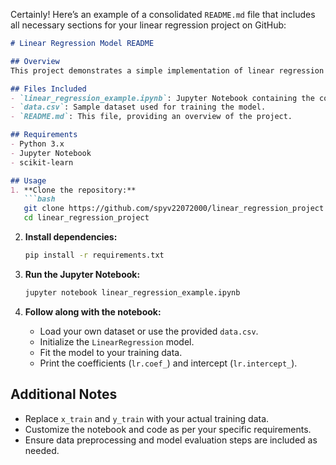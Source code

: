 Certainly! Here’s an example of a consolidated `README.md` file that includes all necessary sections for your linear regression project on GitHub:

```markdown
# Linear Regression Model README

## Overview
This project demonstrates a simple implementation of linear regression using Python's `scikit-learn` library. The main focus is on training a linear regression model and printing its coefficients.

## Files Included
- `linear_regression_example.ipynb`: Jupyter Notebook containing the code for training and using the linear regression model.
- `data.csv`: Sample dataset used for training the model.
- `README.md`: This file, providing an overview of the project.

## Requirements
- Python 3.x
- Jupyter Notebook
- scikit-learn

## Usage
1. **Clone the repository:**
   ```bash
   git clone https://github.com/spyv22072000/linear_regression_project.git
   cd linear_regression_project
   ```

2. **Install dependencies:**
   ```bash
   pip install -r requirements.txt
   ```

3. **Run the Jupyter Notebook:**
   ```bash
   jupyter notebook linear_regression_example.ipynb
   ```

4. **Follow along with the notebook:**
   - Load your own dataset or use the provided `data.csv`.
   - Initialize the `LinearRegression` model.
   - Fit the model to your training data.
   - Print the coefficients (`lr.coef_`) and intercept (`lr.intercept_`).

## Additional Notes
- Replace `x_train` and `y_train` with your actual training data.
- Customize the notebook and code as per your specific requirements.
- Ensure data preprocessing and model evaluation steps are included as needed.
